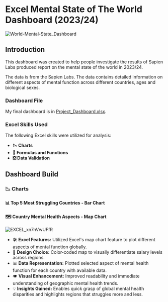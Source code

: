 # Excel Mental State of The World Dashboard (2023/24)

![World-Mental-State_Dashboard](https://github.com/user-attachments/assets/e6e64d54-2dd8-473b-83f5-4fe012c77c4f)

## Introduction

This dashboard was created to help people investigate the results of Sapien Labs produced report on the mental state of the world in 2023/24. 

The data is from the Sapien Labs. The data contains detailed information on different aspects of mental function across different countries, ages and biological sexes.

### Dashboard File

My final dashboard is in [Project_Dashboard.xlsx](Project_Dashboard.xlsx).

### Excel Skills Used

The following Excel skills were utilized for analysis:

- **📉 Charts**
- **🧮 Formulas and Functions**
- **❎ Data Validation**

## Dashboard Build

### 📉 Charts

#### 📊 Top 5 Most Struggling Countries - Bar Chart



#### 🗺️ Country Mental Health Aspects - Map Chart

![EXCEL_xn7nVwUFfR](https://github.com/user-attachments/assets/40e82650-3baa-4987-8e99-34b6249cb8a1)

- 🛠️ **Excel Features:** Utilized Excel's map chart feature to plot different aspects of mental function globally.
- 🎨 **Design Choice:** Color-coded map to visually differentiate salary levels across regions.
- 📊 **Data Representation:** Plotted selected aspect of mental health function for each country with available data.
- 👁️ **Visual Enhancement:** Improved readability and immediate understanding of geographic mental health trends.
- 💡 **Insights Gained:** Enables quick grasp of global mental health disparities and highlights regions that struggles more and less.
